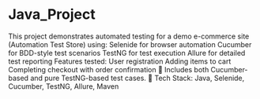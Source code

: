 # Java_Project
This project demonstrates automated testing for a demo e-commerce site (Automation Test Store) using:  Selenide for browser automation  Cucumber for BDD-style test scenarios  TestNG for test execution  Allure for detailed test reporting  Features tested:  User registration  Adding items to cart  Completing checkout with order confirmation  📄 Includes both Cucumber-based and pure TestNG-based test cases.  🧰 Tech Stack: Java, Selenide, Cucumber, TestNG, Allure, Maven
